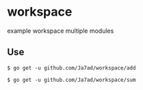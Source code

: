 # workspace
example workspace multiple modules

## Use

```shell
$ go get -u github.com/Ja7ad/workspace/add
```

```shell
$ go get -u github.com/Ja7ad/workspace/sum
```
